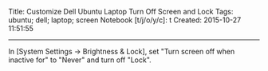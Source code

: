 Title: Customize Dell Ubuntu Laptop Turn Off Screen and Lock
Tags: ubuntu; dell; laptop; screen
Notebook [t/j/o/y/c]: t
Created: 2015-10-27 11:51:55

------

In [System Settings -> Brightness & Lock],
set "Turn screen off when inactive for" to "Never" and turn off "Lock".
